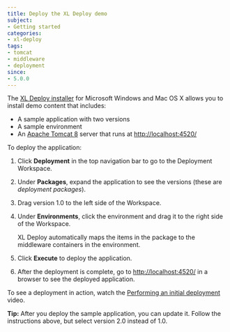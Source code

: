 ```yaml
---
title: Deploy the XL Deploy demo
subject:
- Getting started
categories:
- xl-deploy
tags:
- tomcat
- middleware
- deployment
since:
- 5.0.0
---
```


The [XL Deploy installer](/xl-deploy/how-to/install-xl-deploy.html#install-xl-deploy-using-the-installer) for Microsoft Windows and Mac OS X allows you to install demo content that includes:

* A sample application with two versions
* A sample environment
* An [Apache Tomcat 8](http://tomcat.apache.org/download-80.cgi) server that runs at [http://localhost:4520/](http://localhost:4520/)

To deploy the application:

1. Click **Deployment** in the top navigation bar to go to the Deployment Workspace.
2. Under **Packages**, expand the application to see the versions (these are *deployment packages*).
3. Drag version 1.0 to the left side of the Workspace.
3. Under **Environments**, click the environment and drag it to the right side of the Workspace.

    XL Deploy automatically maps the items in the package to the middleware containers in the environment.

4. Click **Execute** to deploy the application.
5. After the deployment is complete, go to [http://localhost:4520/](http://localhost:4520/) in a browser to see the deployed application.

To see a deployment in action, watch the [Performing an initial deployment](https://www.youtube.com/watch?v=pw17C9j60xY) video.

**Tip:** After you deploy the sample application, you can update it. Follow the instructions above, but select version 2.0 instead of 1.0.

